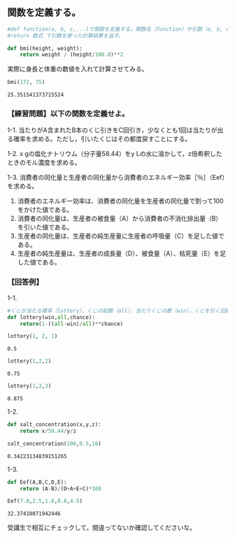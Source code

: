 
## 関数を定義する。


```python
#def function(a, b, c,...)で関数を定義する。関数名（function）や引数（a, b, c,...）は任意。
#return 数式 で引数を使った計算結果を返す。

def bmi(height, weight):
    return weight / (height/100.0)**2
```

実際に身長と体重の数値を入れて計算させてみる。


```python
bmi(172, 75)
```




    25.351541373715524



### 【練習問題】以下の関数を定義せよ。

1-1. 当たりがA含まれたB本のくじ引きをC回引き，少なくとも1回は当たりが出る確率を求める。ただし，引いたくじはその都度戻すことにする。

1-2. x gの塩化ナトリウム（分子量58.44）をy Lの水に溶かして，z倍希釈したときのモル濃度を求める。

1-3. 消費者の同化量と生産者の同化量から消費者のエネルギー効率［％］（Eef）を求める。  
1. 消費者のエネルギー効率は、消費者の同化量を生産者の同化量で割って100をかけた値である。  
2. 消費者の同化量は、生産者の被食量（A）から消費者の不消化排出量（B）を引いた値である。  
3. 生産者の同化量は、生産者の純生産量に生産者の呼吸量（C）を足した値である。  
4. 生産者の純生産量は、生産者の成長量（D）、被食量（A）、枯死量（E）を足した値である。

 ### 【回答例】

1-1.


```python
#くじが当たる確率（lottery），くじの総数（all），当たりくじの数（win），くじを引く回数（chance）とする。
def lottery(win,all,chance):
    return(1-((all-win)/all)**chance)
```


```python
lottery(1, 2, 1)
```




    0.5




```python
lottery(1,2,2)
```




    0.75




```python
lottery(1,2,3)
```




    0.875



1-2.


```python
def salt_concentration(x,y,z):
    return x/58.44/y/z
```


```python
salt_concentration(100,0.5,10)
```




    0.34223134839151265



1-3.


```python
def Eef(A,B,C,D,E):
    return (A-B)/(D+A+E+C)*100
```


```python
Eef(7.0,2.5,1.6,0.8,4.5)
```




    32.37410071942446



受講生で相互にチェックして，間違ってないか確認してくださいな。
